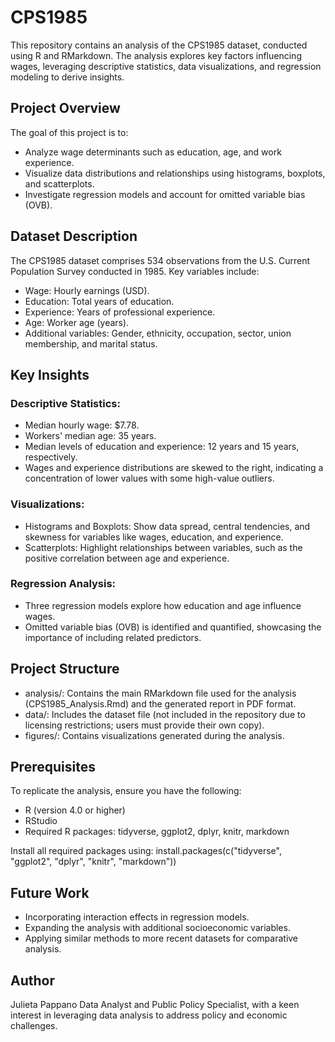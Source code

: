 # CPS1985
This repository contains an analysis of the CPS1985 dataset, conducted using R and RMarkdown. The analysis explores key factors influencing wages, leveraging descriptive statistics, data visualizations, and regression modeling to derive insights.

## Project Overview
The goal of this project is to:
* Analyze wage determinants such as education, age, and work experience.
* Visualize data distributions and relationships using histograms, boxplots, and scatterplots.
* Investigate regression models and account for omitted variable bias (OVB).

## Dataset Description
The CPS1985 dataset comprises 534 observations from the U.S. Current Population Survey conducted in 1985. Key variables include:
* Wage: Hourly earnings (USD).
* Education: Total years of education.
* Experience: Years of professional experience.
* Age: Worker age (years).
* Additional variables: Gender, ethnicity, occupation, sector, union membership, and marital status.

## Key Insights
### Descriptive Statistics:
* Median hourly wage: $7.78.
* Workers' median age: 35 years.
* Median levels of education and experience: 12 years and 15 years, respectively.
* Wages and experience distributions are skewed to the right, indicating a concentration of lower values with some high-value outliers.

### Visualizations:
* Histograms and Boxplots: Show data spread, central tendencies, and skewness for variables like wages, education, and experience.
* Scatterplots: Highlight relationships between variables, such as the positive correlation between age and experience.

### Regression Analysis:
* Three regression models explore how education and age influence wages.
* Omitted variable bias (OVB) is identified and quantified, showcasing the importance of including related predictors.

## Project Structure
* analysis/: Contains the main RMarkdown file used for the analysis (CPS1985_Analysis.Rmd) and the generated report in PDF format.
* data/: Includes the dataset file (not included in the repository due to licensing restrictions; users must provide their own copy).
* figures/: Contains visualizations generated during the analysis.

## Prerequisites
To replicate the analysis, ensure you have the following:
* R (version 4.0 or higher)
* RStudio
* Required R packages: tidyverse, ggplot2,  dplyr, knitr,  markdown

Install all required packages using:
install.packages(c("tidyverse", "ggplot2", "dplyr", "knitr", "markdown"))

## Future Work
* Incorporating interaction effects in regression models.
* Expanding the analysis with additional socioeconomic variables.
* Applying similar methods to more recent datasets for comparative analysis.

## Author
Julieta Pappano
Data Analyst and Public Policy Specialist, with a keen interest in leveraging data analysis to address policy and economic challenges.
